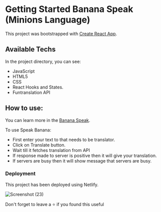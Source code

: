 # Getting Started Banana Speak (Minions Language)

This project was bootstrapped with [Create React App](https://github.com/facebook/create-react-app).

## Available Techs

In the project directory, you can see:
- JavaScript
- HTML5
- CSS
- React Hooks and States.
- Funtranslation API

## How to use:

You can learn more in the [Banana Speak](https://bananaspeakwithreact.netlify.app/).

To use Speak Banana:

- First enter your text to that needs to be translator.
- Click on Translate button.
- Wait till it fetches translation from API
- If response made to server is positive then it will give your translation.
- If servers are busy then it will show message that servers are busy.

### Deployment

This project has been deployed using Netlify.

![Screenshot (23)](https://user-images.githubusercontent.com/108976136/207387205-5b3fc0dd-8861-4475-8fc2-91a55a3b52fe.png)

Don't forget to leave a ⭐ if you found this useful

